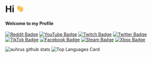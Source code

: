 # Hi <img src="https://github.com/rdavydov/rdavydov/blob/main/img/Waving%20Hand.gif?raw=true" alt="Waving Hand" width="25px">
#### Welcome to my Profile

[![Reddit Badge](https://img.shields.io/badge/-auhrus-FF4500?style=for-the-badge&logo=reddit&logoColor=white)](https://www.reddit.com/user/Auhrus)
[![YouTube Badge](https://img.shields.io/badge/-auhrus-FF0000?style=for-the-badge&logo=youtube&logoColor=white)](https://www.youtube.com/@auhrus)
[![Twitch Badge](https://img.shields.io/badge/-auhrus-9146FF?style=for-the-badge&logo=twitch&logoColor=white)](https://www.twitch.tv/auhrus)
[![Twitter Badge](https://img.shields.io/badge/-auhrus-1DA1F2?style=for-the-badge&logo=twitter&logoColor=white)](https://twitter.com/Auhruz)
[![TikTok Badge](https://img.shields.io/badge/-auhrus-000000?style=for-the-badge&logo=tiktok&logoColor=white)](https://www.tiktok.com/@auhruz)
[![Facebook Badge](https://img.shields.io/badge/-auhrus-1877F2?style=for-the-badge&logo=facebook&logoColor=white)](https://www.facebook.com/Auhrus/)
[![Steam Badge](https://img.shields.io/badge/-auhrus-000000?style=for-the-badge&logo=steam&logoColor=white)](https://steamcommunity.com/profiles/76561198142203533)
[![Xbox Badge](https://img.shields.io/badge/-auhrus-107C10?style=for-the-badge&logo=xbox&logoColor=white)](http://live.xbox.com/Profile?Gamertag=auhrus)


![auhrus github stats](https://github-readme-stats.vercel.app/api?username=auhrus&show_icons=true&theme=vue-dark&rank_icon=github)
![Top Languages Card](https://github-readme-stats.vercel.app/api/top-langs/?username=Auhrus&theme=vue-dark&layout=compact)

<!---![Streak Card: https://github.com/DenverCoder1/github-readme-streak-stats](http://github-readme-streak-stats.herokuapp.com?user=Auhrus&background=0D1117&border=ffffff&stroke=4c8eda&ring=4c8eda&fire=1f6fea&currStreakNum=c3d1d9&sideNums=ffffff&currStreakLabel=1f6fea&sideLabels=58a5fe&dates=ffffff)--->
